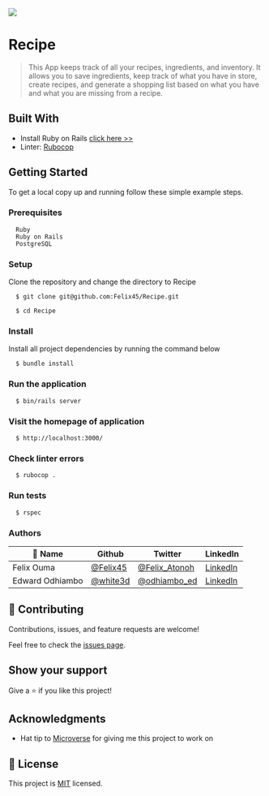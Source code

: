 ![](https://img.shields.io/badge/Microverse-blueviolet)

# Recipe

> This App keeps track of all your recipes, ingredients, and inventory. It allows you to save ingredients, keep track of what you have in store, create recipes, and generate a shopping list based on what you have and what you are missing from a recipe.


## Built With

- Install Ruby on Rails [click here >>](https://guides.rubyonrails.org/)
- Linter: [Rubocop](https://rubocop.org/)

## Getting Started

To get a local copy up and running follow these simple example steps.

### Prerequisites
```
  Ruby
  Ruby on Rails
  PostgreSQL
```
### Setup
Clone the repository and change the directory to Recipe

``` 
  $ git clone git@github.com:Felix45/Recipe.git

  $ cd Recipe
```

### Install
Install all project dependencies by running the command below
 
``` 
  $ bundle install
```

### Run the application
```
  $ bin/rails server
```

### Visit the homepage of application
```
  $ http://localhost:3000/
```

### Check linter errors
``` 
  $ rubocop .
```

### Run tests
``` 
  $ rspec
```

### Authors

| 👤 Name | Github | Twitter | LinkedIn |
|------|--------|---------|----------|
|Felix Ouma|[@Felix45](https://github.com/Felix45)|[@Felix_Atonoh](https://twitter.com/Felix_Atonoh)|[LinkedIn](https://www.linkedin.com/in/felix-ouma-639766b0/)|
Edward Odhiambo|[@white3d](https://github.com/white3d)|[@odhiambo_ed](https://twitter.com/odhiambo_ed)|[LinkedIn](https://www.linkedin.com/in/edward-odhiambo/ )|


## 🤝 Contributing

Contributions, issues, and feature requests are welcome!

Feel free to check the [issues page](https://github.com/felix45/Recipe/issues).

## Show your support

Give a ⭐️ if you like this project!

## Acknowledgments

- Hat tip to [Microverse](https://bit.ly/MicroverseTN) for giving me this project to work on

## 📝 License

This project is [MIT](./MIT.md) licensed.
